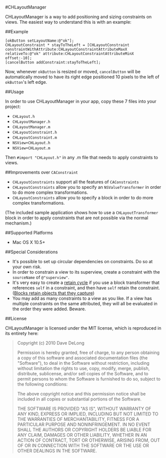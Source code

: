 #CHLayoutManager

CHLayoutManager is a way to add positioning and sizing constraints on views.  The easiest way to understand this is with an example:

##Example

    [okButton setLayoutName:@"ok"];
    CHLayoutConstraint * stayToTheLeft = [CHLayoutConstraint constraintWithAttribute:CHLayoutConstraintAttributeMaxX relativeTo:@"ok" attribute:CHLayoutConstraintAttributeMinX offset:-10];
    [cancelButton addConstraint:stayToTheLeft];

Now, whenever `okButton` is resized or moved, `cancelButton` will be automatically moved to have its right edge positioned 10 pixels to the left of `okButton`'s left edge.

##Usage

In order to use CHLayoutManager in your app, copy these 7 files into your project:

- `CHLayout.h`
- `CHLayoutManager.h`
- `CHLayoutManager.m`
- `CHLayoutConstraint.h`
- `CHLayoutConstraint.m`
- `NSView+CHLayout.h`
- `NSView+CHLayout.m`

Then `#import "CHLayout.h"` in any .m file that needs to apply constraints to views.

##Improvements over `CAConstraint`

- `CHLayoutConstraints` support all the features of `CAConstraints`
- `CHLayoutConstraints` allow you to specify an `NSValueTransformer` in order to do more complex transformations.
- `CHLayoutConstraints` allow you to specify a block in order to do more complex transformations.

(The included sample application shows how to use a `CHLayoutTransformer` block in order to apply constraints that are not possible via the normal mechanism.)

##Supported Platforms

- Mac OS X 10.5+

##Special Considerations

- It's possible to set up circular dependencies on constraints.  Do so at your own risk.
- In order to constrain a view to its superview, create a constraint with the `sourceName` of `@"superview"`.
- It's very easy to create a [retain cycle][retain-cycle] if you use a block transformer that references `self` in a constraint, and then have `self` retain the constraint.  ([Blocks retain objects that they capture][block-retain])
- You may add as many constraints to a view as you like.  If a view has multiple constraints on the same attributed, they will all be evaluated in the order they were added.  Beware.

##License

CHLayoutManager is licensed under the MIT license, which is reproduced in its entirety here:

>Copyright (c) 2010 Dave DeLong
>
>Permission is hereby granted, free of charge, to any person obtaining a copy
>of this software and associated documentation files (the "Software"), to deal
>in the Software without restriction, including without limitation the rights
>to use, copy, modify, merge, publish, distribute, sublicense, and/or sell
>copies of the Software, and to permit persons to whom the Software is
>furnished to do so, subject to the following conditions:
>
>The above copyright notice and this permission notice shall be included in
>all copies or substantial portions of the Software.
>
>THE SOFTWARE IS PROVIDED "AS IS", WITHOUT WARRANTY OF ANY KIND, EXPRESS OR
>IMPLIED, INCLUDING BUT NOT LIMITED TO THE WARRANTIES OF MERCHANTABILITY,
>FITNESS FOR A PARTICULAR PURPOSE AND NONINFRINGEMENT. IN NO EVENT SHALL THE
>AUTHORS OR COPYRIGHT HOLDERS BE LIABLE FOR ANY CLAIM, DAMAGES OR OTHER
>LIABILITY, WHETHER IN AN ACTION OF CONTRACT, TORT OR OTHERWISE, ARISING FROM,
>OUT OF OR IN CONNECTION WITH THE SOFTWARE OR THE USE OR OTHER DEALINGS IN
>THE SOFTWARE.


  [retain-cycle]: http://developer.apple.com/mac/library/documentation/Cocoa/Conceptual/MemoryMgmt/Articles/mmObjectOwnership.html#//apple_ref/doc/uid/20000043-1000810
  [block-retain]: http://developer.apple.com/mac/library/documentation/Cocoa/Conceptual/Blocks/Articles/bxVariables.html#//apple_ref/doc/uid/TP40007502-CH6-SW4